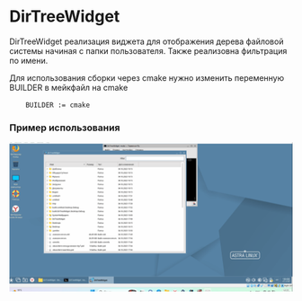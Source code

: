 # DirTreeWidget
DirTreeWidget реализация виджета для отображения дерева файловой системы начиная с папки пользователя. Также реализовна фильтрация по имени.

Для использования сборки через cmake нужно изменить переменную BUILDER в мейкфайл на cmake
```
    BUILDER := cmake
```
### Пример использования
![](misc/widget_example.gif)
